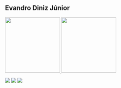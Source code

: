 ## Evandro Diniz Júnior

<div>
  <a href="https://github.com/evdiniz">
  <img height="180em" src="https://github-readme-stats.vercel.app/api?username=evdiniz&show_icons=true&theme=tokyonight&include_all_commits=true&count_private=true"/>
  <img height="180em" src="https://github-readme-stats.vercel.app/api/top-langs/?username=evdiniz&hide=html,css,dart&exclude_repo=core-i6-group&layout=compact&langs_count=6&theme=tokyonight"/>

  <div>
  
  <a href="https://instagram.com/evandro.diniz05" target="_blank"><img src="https://img.shields.io/badge/-Instagram-%23E4405F?style=for-the-badge&logo=instagram&logoColor=white" target="_blank"></a>
  <a href = "mailto:evcdinizjr051205@gmail.com"><img src="https://img.shields.io/badge/-Gmail-%23333?style=for-the-badge&logo=gmail&logoColor=white" target="_blank"></a>
  <a href="https://www.linkedin.com/in/evandro-cirineu-diniz-júnior-82130a271" target="_blank"><img src="https://img.shields.io/badge/-LinkedIn-%230077B5?style=for-the-badge&logo=linkedin&logoColor=white" target="_blank"></a> 
    
</div>
